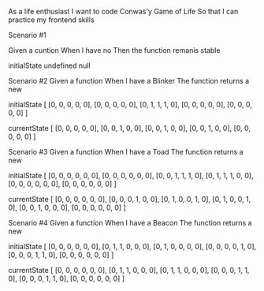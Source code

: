 As a life enthusiast
I want to code Conwas'y Game of Life
So that I can practice my frontend skills

Scenario #1

Given a cuntion <next>
When I have no <initialState>
Then the function remanis stable

initialState
undefined
null

Scenario #2
Given a function <next>
When I have a Blinker <initialState>
The function returns a new <currentState>

initialState
[
    [0, 0, 0, 0, 0],
    [0, 0, 0, 0, 0],
    [0, 1, 1, 1, 0],
    [0, 0, 0, 0, 0],
    [0, 0, 0, 0, 0]
]

currentState
[
    [0, 0, 0, 0, 0],
    [0, 0, 1, 0, 0],
    [0, 0, 1, 0, 0],
    [0, 0, 1, 0, 0],
    [0, 0, 0, 0, 0]
]

Scenario #3
Given a function <next>
When I have a Toad <initialState>
The function returns a new <currentState>

initialState
[
    [0, 0, 0, 0, 0, 0],
    [0, 0, 0, 0, 0, 0],
    [0, 0, 1, 1, 1, 0],
    [0, 1, 1, 1, 0, 0],
    [0, 0, 0, 0, 0, 0],
    [0, 0, 0, 0, 0, 0]
]

currentState
[
    [0, 0, 0, 0, 0, 0],
    [0, 0, 0, 1, 0, 0],
    [0, 1, 0, 0, 1, 0],
    [0, 1, 0, 0, 1, 0],
    [0, 0, 1, 0, 0, 0],
    [0, 0, 0, 0, 0, 0]
]

Scenario #4
Given a function <next>
When I have a Beacon <initialState>
The function returns a new <currentState>

initialState
[
    [0, 0, 0, 0, 0, 0],
    [0, 1, 1, 0, 0, 0],
    [0, 1, 0, 0, 0, 0],
    [0, 0, 0, 0, 1, 0],
    [0, 0, 0, 1, 1, 0],
    [0, 0, 0, 0, 0, 0]
]

currentState
[
    [0, 0, 0, 0, 0, 0],
    [0, 1, 1, 0, 0, 0],
    [0, 1, 1, 0, 0, 0],
    [0, 0, 0, 1, 1, 0],
    [0, 0, 0, 1, 1, 0],
    [0, 0, 0, 0, 0, 0]
]